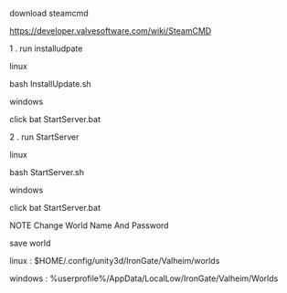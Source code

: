 download steamcmd

https://developer.valvesoftware.com/wiki/SteamCMD

1 . run installudpate

linux

bash InstallUpdate.sh

windows

click bat StartServer.bat

2 . run StartServer

linux

bash StartServer.sh

windows

click bat StartServer.bat

NOTE Change World Name And Password

save world

linux : $HOME/.config/unity3d/IronGate/Valheim/worlds

windows : %userprofile%/AppData/LocalLow/IronGate/Valheim/Worlds
